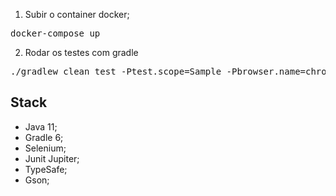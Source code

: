 1. Subir o container docker;
<pre>docker-compose up</pre>

2. Rodar os testes com gradle
<pre>./gradlew clean test -Ptest.scope=Sample -Pbrowser.name=chrome -Penvironment.name=local </pre>
## Stack

- Java 11;
- Gradle 6;
- Selenium;
- Junit Jupiter;
- TypeSafe;
- Gson;
